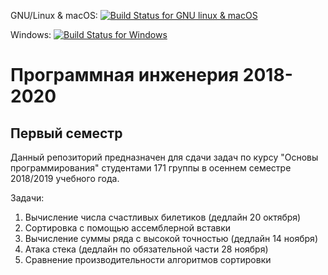 GNU/Linux & macOS: [![Build Status for GNU linux & macOS](https://travis-ci.org/EgorkaKulikov/spbu-se2018-autumn.svg?branch=master)](https://travis-ci.org/EgorkaKulikov/spbu-se2018-autumn)

Windows: [![Build Status for Windows](https://ci.appveyor.com/api/projects/status/github/EgorkaKulikov/spbu-se2018-autumn?branch=master&svg=true)](https://ci.appveyor.com/project/EgorkaKulikov/spbu-se2018-autumn)



# Программная инженерия 2018-2020 

## Первый семестр

Данный репозиторий предназначен для сдачи задач по курсу "Основы программирования" студентами 171 группы в осеннем семестре 2018/2019 учебного года.

Задачи:

1) Вычисление числа счастливых билетиков (дедлайн 20 октября)
2) Сортировка с помощью ассемблерной вставки
3) Вычисление суммы ряда с высокой точностью (дедлайн 14 ноября)
4) Атака стека (дедлайн по обязательной части 28 ноября)
5) Сравнение производительности алгоритмов сортировки
